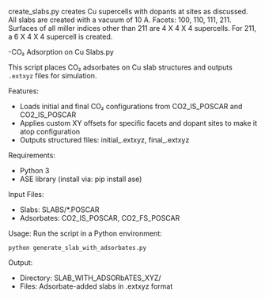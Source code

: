 create_slabs.py creates Cu supercells with dopants at sites as discussed. All slabs are created with a vacuum of 10 A.
Facets: 100, 110, 111, 211. Surfaces of all miller indices other than 211 are 4 X 4 X 4 supercells. For 211, a 6 X 4 X 4 supercell is created.


-CO₂ Adsorption on Cu Slabs.py

This script places CO₂ adsorbates on Cu slab structures and outputs `.extxyz` files for simulation.

Features:
- Loads initial and final CO₂ configurations from CO2_IS_POSCAR and CO2_IS_POSCAR
- Applies custom XY offsets for specific facets and dopant sites to make it atop configuration
- Outputs structured files: initial_<name>.extxyz, final_<name>.extxyz

Requirements:
- Python 3
- ASE library (install via: pip install ase)

Input Files:
- Slabs: SLABS/*.POSCAR
- Adsorbates: CO2_IS_POSCAR, CO2_FS_POSCAR

Usage:
Run the script in a Python environment:

    python generate_slab_with_adsorbates.py

Output:
- Directory: SLAB_WITH_ADSORbATES_XYZ/
- Files: Adsorbate-added slabs in .extxyz format


